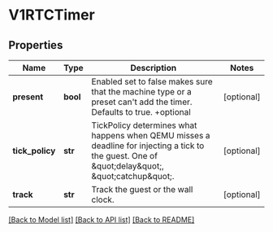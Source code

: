 # V1RTCTimer

## Properties
Name | Type | Description | Notes
------------ | ------------- | ------------- | -------------
**present** | **bool** | Enabled set to false makes sure that the machine type or a preset can&#39;t add the timer. Defaults to true. +optional | [optional] 
**tick_policy** | **str** | TickPolicy determines what happens when QEMU misses a deadline for injecting a tick to the guest. One of \&quot;delay\&quot;, \&quot;catchup\&quot;. | [optional] 
**track** | **str** | Track the guest or the wall clock. | [optional] 

[[Back to Model list]](../README.md#documentation-for-models) [[Back to API list]](../README.md#documentation-for-api-endpoints) [[Back to README]](../README.md)


